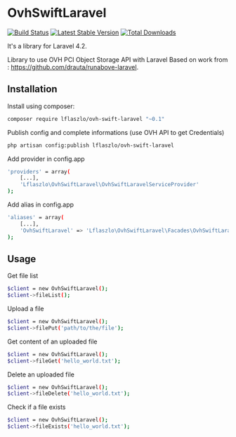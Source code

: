 # OvhSwiftLaravel

[![Build Status](https://travis-ci.org/lflaszlo/OvhSwiftLaravel.svg?branch=master)](https://travis-ci.org/lflaszlo/OvhSwiftLaravel)
[![Latest Stable Version](https://poser.pugx.org/lflaszlo/ovh-swift-laravel/v/stable.png)](https://packagist.org/packages/lflaszlo/ovh-swift-laravel) [![Total Downloads](https://poser.pugx.org/lflaszlo/ovh-swift-laravel/downloads.png)](https://packagist.org/packages/lflaszlo/ovh-swift-laravel)

It's a library for Laravel 4.2.

Library to use OVH PCI Object Storage API with Laravel
Based on work from : https://github.com/drauta/runabove-laravel.

Installation
------------

Install using composer:
```bash
composer require lflaszlo/ovh-swift-laravel "~0.1"
```

Publish config and complete informations (use OVH API to get Credentials)
```bash
php artisan config:publish lflaszlo/ovh-swift-laravel
```

Add provider in config.app
```bash
'providers' = array(
    [...],
    'Lflaszlo\OvhSwiftLaravel\OvhSwiftLaravelServiceProvider'
);
```

Add alias in config.app
```bash
'aliases' = array(
    [...],
    'OvhSwiftLaravel' => 'Lflaszlo\OvhSwiftLaravel\Facades\OvhSwiftLaravel'
);
```

Usage
------------

Get file list
```bash
$client = new OvhSwiftLaravel();
$client->fileList();
```

Upload a file
```bash
$client = new OvhSwiftLaravel();
$client->filePut('path/to/the/file');
```

Get content of an uploaded file
```bash
$client = new OvhSwiftLaravel();
$client->fileGet('hello_world.txt');
```

Delete an uploaded file
```bash
$client = new OvhSwiftLaravel();
$client->fileDelete('hello_world.txt');
```

Check if a file exists
```bash
$client = new OvhSwiftLaravel();
$client->fileExists('hello_world.txt');
```